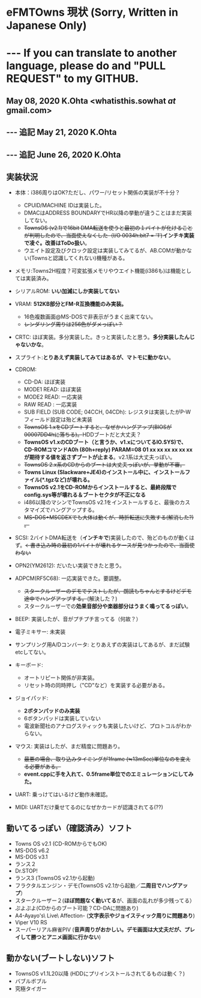 # eFMTOwns 現状 (Sorry, Written in Japanese Only)
# --- If you can translate to another language, please do and "PULL REQUEST" to my GITHUB.
## May 08, 2020 K.Ohta <whatisthis.sowhat _at_ gmail.com>
## --- 追記 May 21, 2020 K.Ohta
## --- 追記 June 26, 2020 K.Ohta

## 実装状況
- 本体：i386周りはOK?ただし、パワー/リセット関係の実装が不十分？
  - CPUID/MACHINE IDは実装した。
  - DMACはADDRESS BOUNDARYでHR以降の挙動が違うことはまだ実装してない。
  - ~~TownsOS (v2.1)で16bit DMA転送を使うと最初の１バイトが化けることが判明したので、当面使えなくした（I/O 0034h:bit7 = '1')~~**インチキ実装で凌ぐ。改善はToDo扱い**。
  - ウエイト設定及びクロック設定は実装してみてるが、AB.COMが動かない(Townsと認識してくれない)機種がある。
- メモリ:Towns2H程度？可変拡張メモリやウエイト機能(i386も)は機能としては実装済み。
- シリアルROM: **いい加減にしか実装してない**
- VRAM: **512KB部分とFM-R互換機能のみ実装。**
  - 16色複数画面@MS-DOSで非表示がうまく出来てない。
  - ~~レンダリング周りは256色がダメっぽい？~~
- CRTC: ほぼ実装。多分実装した。きっと実装したと思う。**多分実装したんじゃないかな**。
- スプライト:**とりあえず実装してみてはあるが、マトモに動かない**。
- CDROM:
  - CD-DA: ほぼ実装
  - MODE1 READ: ほぼ実装
  - MODE2 READ: 一応実装
  - RAW READ  : 一応実装
  - SUB FIELD (SUB CODE; 04CCH, 04CDh): レジスタは実装したがP-Wフィールド設定は殆ど未実装
  - ~~TownsOS 1.xをCDブートすると、なぜかハングアップ(BIOSが00007DD4hに落ちる)。~~HDDブートだと大丈夫？
  - **TownsOS v1.xのCDブート（と言うか、v1.xについてるIO.SYS)で、CD-ROMコマンドA0h (80h+reply) PARAM=08 01 xx xx xx xx xx xxが期待する値を返さずブートが止まる**。v2.1系は大丈夫っぽい。
  - ~~TownsOS 2.x系のCDからのブートは大丈夫っぽいが、挙動が不審。~~
  - **Towns Linux (Slackware+JE4)のインストール中に、インストールファイル(*.tgzなど)が壊れる。**
  - **TownsOS v2.1をCD-ROMからインストールすると、最終段階でconfig.sys等が壊れる＆ブートセクタが不正になる**
  - i486以降のマシンでTownsOS v2.1をインストールすると、最後のカスタマイズでハングアップする。
  - ~~MS-DOS+MSCDEXでも大体は動くが、時折転送に失敗する(解消した?)  。~~
  
- SCSI: 2バイトDMA転送を（**インチキで**)実装したので、殆どのものが動くはず。~~←書き込み時の最初の1バイトが壊れるケースが見つかったので、当面使わない~~
- OPN2(YM2612): だいたい実装できたと思う。
- ADPCM(RF5C68): 一応実装できた。要調整。
  - ~~スタークルーザーのデモでテストしたが、朗読もちゃんとするけどデモ途中でハングアップする。~~(解決した？)
  - スタークルーザーでの**効果音部分や楽器部分はうまく鳴ってるっぽい**。
- BEEP: 実装したが、音がプチプチ言ってる（何故？）
- 電子ミキサー: 未実装
- サンプリング用A/Dコンバータ: とりあえずの実装はしてあるが、まだ試験etcしてない。
- キーボード: 
  - オートリピート関係が非実装。
  - リセット時の同時押し（"CD"など）を実装する必要がある。
- ジョイパッド: 
  - **2ボタンパッドのみ実装**
  - 6ボタンパッドは実装していない
  - 電波新聞社のアナログスティックも実装したいけど、プロトコルがわからない。
- マウス: 実装はしたが、まだ精度に問題あり。
  - ~~最悪の場合、取り込みタイミングが1frame (≒13mSec)単位なのを変える必要がある。~~
  - **event.cppに手を入れて、0.5frame単位でのエミュレーションにしてみた。**
- UART: 乗っけてはいるけど動作未確認。
- MIDI: UARTだけ乗せてるのになぜかカードが認識されてる(??)

## 動いてるっぽい（確認済み）ソフト
- Towns OS v2.1 (CD-ROMからでもOK)
- MS-DOS v6.2
- MS-DOS v3.1
- ランス２
- Dr.STOP!
- ランス3 (TownsOS v2.1から起動)
- フラクタルエンジン・デモ(TownsOS v2.1から起動／**二周目でハングアップ**）
- スタークルーザー２(**ほぼ問題なく動いてる**が、画面の乱れが多少残ってる）
- ぷよぷよ(CDからのブート可能？CD-DAに問題あり)
- A4-Ayayo\'s\ Live\ Affection- (**文字表示やジョイスティック周りに問題あり**)
- Viper V10 RS
- スーパーリアル麻雀PIV (**音声周りがおかしい。デモ画面は大丈夫だが、プレイして勝つとアニメ画面に行かない**)

## 動かない(ブートしない)ソフト
- TownsOS v1.1L20以降 (HDDにプリインストールされてるものは動く？)
- バブルボブル
- 究極タイガー

